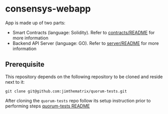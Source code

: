 # consensys-webapp

App is made up of two parts:

* Smart Contracts (language: Solidity). Refer to [contracts/README](contracts/README.md) for more information
* Backend API Server (language: GO).  Refer to [server/README](server/README.md) for more information

## Prerequisite

This repository depends on the following repository to be cloned and reside next to it:

```shell
git clone git@github.com:jimthematrix/quorum-tests.git
```

After cloning the `quorum-tests` repo follow its setup instruction prior to performing steps [quorum-tests README](https://github.com/jimthematrix/quorum-tests/blob/master/README.md)

